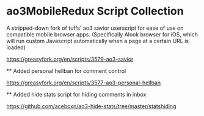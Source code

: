 # ao3MobileRedux Script Collection
A stripped-down fork of tuffs' ao3 savior userscript for ease of use on compatible mobile browser apps. 
(Specifically Alook browser for iOS, which will run custom Javascript automatically when a page at a certain URL is loaded)

https://greasyfork.org/en/scripts/3579-ao3-savior

** Added personal hellban for comment control

https://greasyfork.org/en/scripts/3577-ao3-personal-hellban

** Added hide stats script for hiding comments in inbox

https://github.com/aceboxn/ao3-hide-stats/tree/master/statshiding

